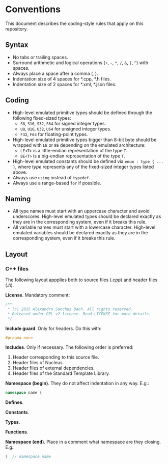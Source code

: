 Conventions
===========

This document describes the coding-style rules that apply on this repository.

## Syntax

* No tabs or trailing spaces.
* Surround arithmetic and logical operations (`+`, `-`, `*`, `/`, `&`, `|`, `^`) with spaces.
* Always place a space after a comma (`,`).
* Indentation size of 4 spaces for *.cpp, *.h files.
* Indentation size of 2 spaces for *.xml, *.json files.


## Coding

* High-level emulated primitive types should be defined through the following fixed-sized types:
    * `S8`, `S16`, `S32`, `S64` for signed integer types.
    * `U8`, `U16`, `U32`, `U64` for unsigned integer types.
    * `F32`, `F64` for floating-point types.
* High-level emulated primitive types bigger than 8-bit byte should be wrapped with `LE` or `BE` depending on the emulated architecture:
    * `LE<T>` is a little-endian representation of the type `T`.
    * `BE<T>` is a big-endian representation of the type `T`.
* High-level emulated constants should be defined via ```enum : type { ... }```, where _type_ represents any of the fixed-sized integer types listed above.
* Always use `using` instead of `typedef`.
* Always use a range-based `for` if possible.


## Naming

* All type names must start with an uppercase character and avoid underscores. High-level emulated types should be declared exactly as they are in the corresponding system, even if it breaks this rule.
* All variable names must start with a lowercase character. High-level emulated variables should be declared exactly as they are in the corresponding system, even if it breaks this rule.


## Layout

### C++ files

The following layout appplies both to source files (_.cpp_) and header files (_.h_).

__License__. Mandatory comment:
```cpp
/**
 * (c) 2015 Alexandro Sanchez Bach. All rights reserved.
 * Released under GPL v2 license. Read LICENSE for more details.
 */
```

__Include guard__. Only for headers. Do this with:
```cpp
#pragma once
```

__Includes__. Only if necessary. The following order is preferred:

1. Header corresponding to this source file.
2. Header files of Nucleus.
3. Header files of external dependencies.
4. Header files of the Standard Template Library.

__Namespace (begin)__. They do not affect indentation in any way. E.g.:
```cpp
namespace name {
```

__Defines__.

__Constants__.

__Types__.

__Functions__.

__Namespace (end)__. Place in a comment what namespace are they closing. E.g.:
```cpp
}  // namespace name
```
